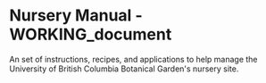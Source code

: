 # Nursery Manual - WORKING_document

An set of instructions, recipes, and applications to help manage the University of British Columbia Botanical Garden's nursery site.


```{tableofcontents}
```
